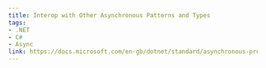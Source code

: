 ```yaml
---
title: Interop with Other Asynchronous Patterns and Types
tags:
- .NET
- C#
- Async
link: https://docs.microsoft.com/en-gb/dotnet/standard/asynchronous-programming-patterns/interop-with-other-asynchronous-patterns-and-types
---
```

